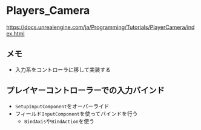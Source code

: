 # Players_Camera
https://docs.unrealengine.com/ja/Programming/Tutorials/PlayerCamera/index.html

## メモ

- 入力系をコントローラに移して実装する

## プレイヤーコントローラーでの入力バインド

- `SetupInputComponent`をオーバーライド
- フィールド`InputComponent`を使ってバインドを行う
	- `BindAxis`や`BindAction`を使う
